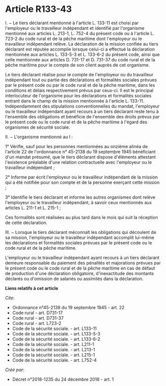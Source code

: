 # Article R133-43

I. − Le tiers déclarant mentionné à l'article L. 133-11 est choisi par l'employeur ou le travailleur indépendant et identifié
par l'organisme mentionné aux articles L. 213-1, L. 752-4 du présent code ou à l'article L. 723-2 du code rural et de la
pêche maritime dont l'employeur ou le travailleur indépendant relève. La déclaration de la mission confiée au tiers déclarant
est réputée accomplie lorsque celui-ci a effectué la déclaration mentionnée aux articles L. 133-5-3 et L. 133-6-2 du présent
code, ainsi que celle mentionnée aux articles D. 731-17 et D. 731-37 du code rural et de la pêche maritime pour le compte de
son client auprès de cet organisme. 

Le tiers déclarant réalise pour le compte de l'employeur ou du travailleur indépendant tout ou partie des déclarations et
formalités sociales prévues par le présent code ou par le code rural et de la pêche maritime, dans les conditions et délais
respectivement prévus par ceux-ci. Il est le principal interlocuteur de l'organisme pour les déclarations et formalités
sociales entrant dans le champ de la mission mentionnée à l'article L. 133-11. Indépendamment des stipulations
conventionnelles du mandat, l'employeur ou le travailleur indépendant ayant recours à un tiers déclarant reste tenu à
l'ensemble des obligations et bénéficie de l'ensemble des droits prévus par le présent code ou le code rural et de la pêche
maritime à l'égard des organismes de sécurité sociale. 

II. − L'organisme mentionné au I : 

1° Vérifie, sauf pour les personnes mentionnées au onzième alinéa de l'article 22 de l'ordonnance n° 45-2138 du 19 septembre
1945 bénéficiant d'un mandat présumé, que le tiers déclarant dispose d'éléments attestant l'existence préalable d'une
relation contractuelle avec l'employeur ou le travailleur indépendant ; 

2° Informe par écrit l'employeur ou le travailleur indépendant de la mission qui a été notifiée pour son compte et de la
personne exerçant cette mission ; 

3° Identifie le tiers déclarant et informe les autres organismes dont relève l'employeur ou le travailleur indépendant, à
savoir ceux mentionnés aux articles L. 211-1 et L. 215-1 ; 

Ces formalités sont réalisées au plus tard dans le mois qui suit la réception de cette déclaration. 

III. − Lorsque le tiers déclarant méconnaît les obligations qui découlent de sa mission, l'employeur ou le travailleur
indépendant accomplit lui-même les déclarations et formalités sociales prévues par le présent code ou le code rural et de la
pêche maritime. 

L'employeur ou le travailleur indépendant ayant recours à un tiers déclarant demeure responsable du paiement des pénalités et
majorations prévues par le présent code ou le code rural et de la pêche maritime en cas de défaut de production d'une
déclaration obligatoire, d'inexactitude des montants déclarés ou d'omission de salariés ou assimilés dans la déclaration.

**Liens relatifs à cet article**

_Cite_:

  - Ordonnance n°45-2138 du 19 septembre 1945 - art. 22
  - Code rural - art. D731-17
  - Code rural - art. D731-37
  - Code rural - art. L723-2
  - Code de la sécurité sociale. - art. L133-11
  - Code de la sécurité sociale. - art. L133-5-3
  - Code de la sécurité sociale. - art. L133-6-2
  - Code de la sécurité sociale. - art. L211-1
  - Code de la sécurité sociale. - art. L213-1
  - Code de la sécurité sociale. - art. L215-1
  - Code de la sécurité sociale. - art. L752-4

_Créé par_:

  - Décret n°2018-1235 du 24 décembre 2018 - art. 1
